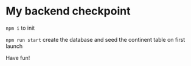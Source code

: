 # My backend checkpoint

`npm i` to init

`npm run start` create the database and seed the continent table on first launch

Have fun!